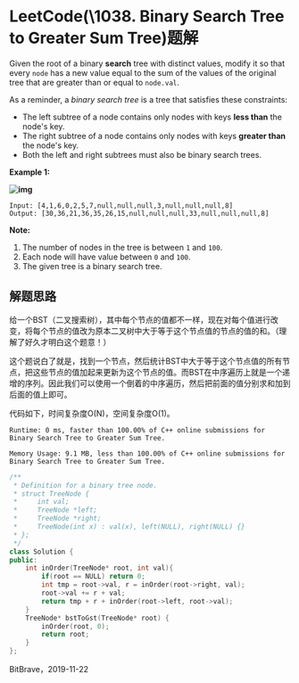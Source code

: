 # LeetCode(\1038. Binary Search Tree to Greater Sum Tree)题解

Given the root of a binary **search** tree with distinct values, modify it so that every `node` has a new value equal to the sum of the values of the original tree that are greater than or equal to `node.val`.

As a reminder, a *binary search tree* is a tree that satisfies these constraints:

- The left subtree of a node contains only nodes with keys **less than** the node's key.
- The right subtree of a node contains only nodes with keys **greater than** the node's key.
- Both the left and right subtrees must also be binary search trees.

 

**Example 1:**

**![img](https://assets.leetcode.com/uploads/2019/05/02/tree.png)**

```
Input: [4,1,6,0,2,5,7,null,null,null,3,null,null,null,8]
Output: [30,36,21,36,35,26,15,null,null,null,33,null,null,null,8]
```

 

**Note:**

1. The number of nodes in the tree is between `1` and `100`.
2. Each node will have value between `0` and `100`.
3. The given tree is a binary search tree.

## 解题思路

给一个BST（二叉搜索树），其中每个节点的值都不一样，现在对每个值进行改变，将每个节点的值改为原本二叉树中大于等于这个节点值的节点的值的和。（理解了好久才明白这个题意！）

这个题说白了就是，找到一个节点，然后统计BST中大于等于这个节点值的所有节点，把这些节点的值加起来更新为这个节点的值。而BST在中序遍历上就是一个递增的序列。因此我们可以使用一个倒着的中序遍历，然后把前面的值分别求和加到后面的值上即可。

代码如下，时间复杂度O(N)，空间复杂度O(1)。

`Runtime: 0 ms, faster than 100.00% of C++ online submissions for Binary Search Tree to Greater Sum Tree.`

`Memory Usage: 9.1 MB, less than 100.00% of C++ online submissions for Binary Search Tree to Greater Sum Tree.`

```C++
/**
 * Definition for a binary tree node.
 * struct TreeNode {
 *     int val;
 *     TreeNode *left;
 *     TreeNode *right;
 *     TreeNode(int x) : val(x), left(NULL), right(NULL) {}
 * };
 */
class Solution {
public:
    int inOrder(TreeNode* root, int val){
        if(root == NULL) return 0;
        int tmp = root->val, r = inOrder(root->right, val);
        root->val += r + val;
        return tmp + r + inOrder(root->left, root->val);
    }
    TreeNode* bstToGst(TreeNode* root) {
        inOrder(root, 0);
        return root;
    }
};
```

BitBrave，2019-11-22